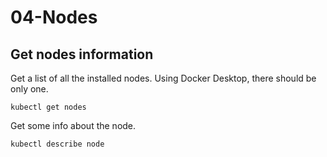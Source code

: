 # 04-Nodes

## Get nodes information

Get a list of all the installed nodes. Using Docker Desktop, there should be only one.

    kubectl get nodes

Get some info about the node.

    kubectl describe node
